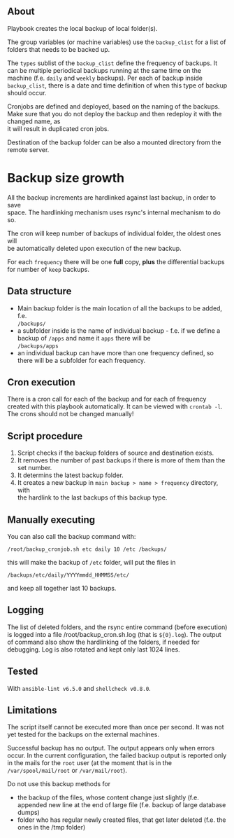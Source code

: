 ## About

Playbook creates the local backup of local folder(s).

The group variables (or machine variables) use the `backup_clist` for a list of  
folders that needs to be backed up.

The `types` sublist of the `backup_clist` define the frequency of backups. It can
be multiple periodical backups running at the same time on the machine (f.e. `daily`
and `weekly` backups). Per each of backup inside `backup_clist`, there is a date
and time definition of when this type of backup should occur.

Cronjobs are defined and deployed, based on the naming of the backups. Make sure
that you do not deploy the backup and then redeploy it with the changed name, as  
it will result in duplicated cron jobs.

Destination of the backup folder can be also a mounted directory from the remote
server.

# Backup size growth

All the backup increments are hardlinked against last backup, in order to save  
space. The hardlinking mechanism uses rsync's internal mechanism to do so.

The cron will keep number of backups of individual folder, the oldest ones will  
be automatically deleted upon execution of the new backup.

For each `frequency` there will be one **full** copy, **plus** the differential
backups for number of `keep` backups.

## Data structure

*   Main backup folder is the main location of all the backups to be added, f.e.  
    `/backups/`
*   a subfolder inside is the name of individual backup - f.e. if we define a  
    backup of `/apps` and name it `apps` there will be  
    `/backups/apps`
*   an individual backup can have more than one frequency defined, so there will
    be a subfolder for each frequency.

## Cron execution

There is a cron call for each of the backup and for each of frequency created with
this playbook automatically. It can be viewed with `crontab -l`. The crons should
not be changed manually!

## Script procedure

1.  Script checks if the backup folders of source and destination exists.
2.  It removes the number of past backups if there is more of them than the set number.
3.  It determins the latest backup folder.
4.  It creates a new backup in `main backup > name > frequency` directory, with  
    the hardlink to the last backups of this backup type.

## Manually executing

You can also call the backup command with:

`/root/backup_cronjob.sh etc daily 10 /etc /backups/`

this will make the backup of `/etc` folder, will put the files in

`/backups/etc/daily/YYYYmmdd_HHMMSS/etc/`

and keep all together last 10 backups.

## Logging

The list of deleted folders, and the rsync entire command (before execution) is
logged into a file /root/backup_cron.sh.log (that is `${0}.log`).
The output of command also show the hardlinking of the folders, if needed for
debugging.
Log is also rotated and kept only last 1024 lines.

## Tested

With `ansible-lint v6.5.0` and `shellcheck v0.8.0`.

## Limitations

The script itself cannot be executed more than once per second. It was not yet
tested for the backups on the external machines.

Successful backup has no output. The output appears only when errors occur. In
the current configuration, the failed backup output is reported only in the mails
for the `root` user (at the moment that is in the `/var/spool/mail/root` or
`/var/mail/root`).

Do not use this backup methods for

  - the backup of the files, whose content change just slightly (f.e. appended
    new line at the end of large file (f.e. backup of large database dumps)
  - folder who has regular newly created files, that get later deleted (f.e. the
    ones in the /tmp folder)
